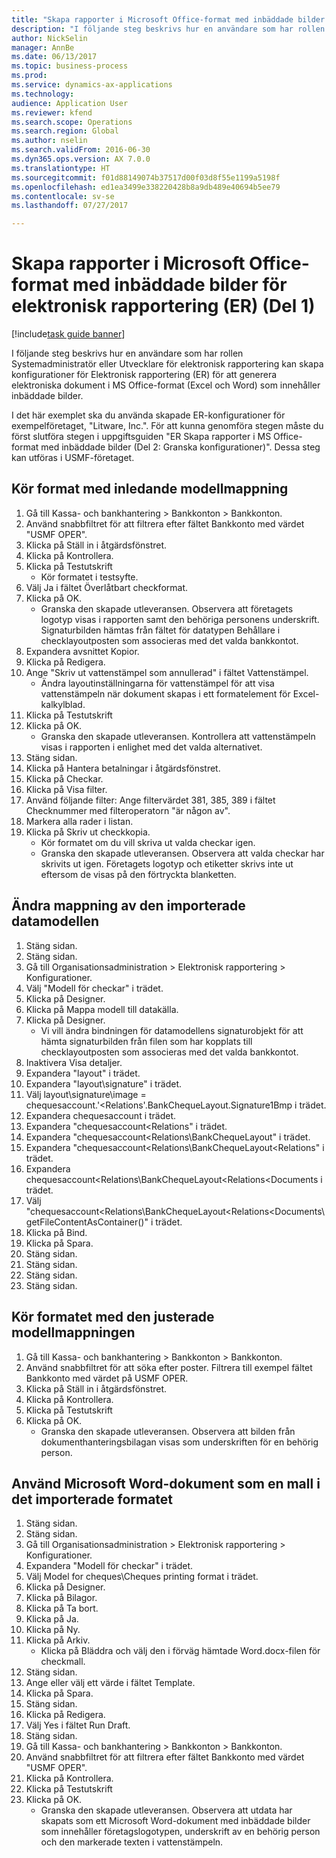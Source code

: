 ```yaml
--- 
title: "Skapa rapporter i Microsoft Office-format med inbäddade bilder för elektronisk rapportering (ER) (Del 1)"
description: "I följande steg beskrivs hur en användare som har rollen Systemadministratör eller Utvecklare för elektronisk rapportering kan skapa konfigurationer för Elektronisk rapportering (ER) för att generera elektroniska dokument i MS Office-format (Excel och Word) som innehåller inbäddade bilder."
author: NickSelin
manager: AnnBe
ms.date: 06/13/2017
ms.topic: business-process
ms.prod: 
ms.service: dynamics-ax-applications
ms.technology: 
audience: Application User
ms.reviewer: kfend
ms.search.scope: Operations
ms.search.region: Global
ms.author: nselin
ms.search.validFrom: 2016-06-30
ms.dyn365.ops.version: AX 7.0.0
ms.translationtype: HT
ms.sourcegitcommit: f01d88149074b37517d00f03d8f55e1199a5198f
ms.openlocfilehash: ed1ea3499e338220428b8a9db489e40694b5ee79
ms.contentlocale: sv-se
ms.lasthandoff: 07/27/2017

---
```

# <a name="make-reports-in-microsoft-office-formats-with-embedded-images-for-electronic-reporting-er--part-1"></a>Skapa rapporter i Microsoft Office-format med inbäddade bilder för elektronisk rapportering (ER) (Del 1) 

[!include[task guide banner](../../includes/task-guide-banner.md)]

I följande steg beskrivs hur en användare som har rollen Systemadministratör eller Utvecklare för elektronisk rapportering kan skapa konfigurationer för Elektronisk rapportering (ER) för att generera elektroniska dokument i MS Office-format (Excel och Word) som innehåller inbäddade bilder.

I det här exemplet ska du använda skapade ER-konfigurationer för exempelföretaget, "Litware, Inc.".  För att kunna genomföra stegen måste du först slutföra stegen i uppgiftsguiden "ER Skapa rapporter i MS Office-format med inbäddade bilder (Del 2: Granska konfigurationer)". Dessa steg kan utföras i USMF-företaget.


## <a name="run-format-with-initial-model-mapping"></a>Kör format med inledande modellmappning
1. Gå till Kassa- och bankhantering > Bankkonton > Bankkonton.
2. Använd snabbfiltret för att filtrera efter fältet Bankkonto med värdet "USMF OPER".
3. Klicka på Ställ in i åtgärdsfönstret.
4. Klicka på Kontrollera.
5. Klicka på Testutskrift
    * Kör formatet i testsyfte.  
6. Välj Ja i fältet Överlåtbart checkformat.
7. Klicka på OK.
    * Granska den skapade utleveransen. Observera att företagets logotyp visas i rapporten samt den behöriga personens underskrift. Signaturbilden hämtas från fältet för datatypen Behållare i checklayoutposten som associeras med det valda bankkontot.  
8. Expandera avsnittet Kopior.
9. Klicka på Redigera.
10. Ange "Skriv ut vattenstämpel som annullerad" i fältet Vattenstämpel.
    * Ändra layoutinställningarna för vattenstämpel för att visa vattenstämpeln när dokument skapas i ett formatelement för Excel-kalkylblad.  
11. Klicka på Testutskrift
12. Klicka på OK.
    * Granska den skapade utleveransen. Kontrollera att vattenstämpeln visas i rapporten i enlighet med det valda alternativet.  
13. Stäng sidan.
14. Klicka på Hantera betalningar i åtgärdsfönstret.
15. Klicka på Checkar.
16. Klicka på Visa filter.
17. Använd följande filter: Ange filtervärdet 381, 385, 389 i fältet Checknummer med filteroperatorn "är någon av".
18. Markera alla rader i listan.
19. Klicka på Skriv ut checkkopia.
    * Kör formatet om du vill skriva ut valda checkar igen.  
    * Granska den skapade utleveransen. Observera att valda checkar har skrivits ut igen. Företagets logotyp och etiketter skrivs inte ut eftersom de visas på den förtryckta blanketten.  

## <a name="modify-the-mapping-of-the-imported-data-model"></a>Ändra mappning av den importerade datamodellen
1. Stäng sidan.
2. Stäng sidan.
3. Gå till Organisationsadministration > Elektronisk rapportering > Konfigurationer.
4. Välj "Modell för checkar" i trädet.
5. Klicka på Designer.
6. Klicka på Mappa modell till datakälla.
7. Klicka på Designer.
    * Vi vill ändra bindningen för datamodellens signaturobjekt för att hämta signaturbilden från filen som har kopplats till checklayoutposten som associeras med det valda bankkontot.  
8. Inaktivera Visa detaljer.
9. Expandera "layout" i trädet.
10. Expandera "layout\signature" i trädet.
11. Välj layout\signature\image = chequesaccount.'<Relations'.BankChequeLayout.Signature1Bmp i trädet.
12. Expandera chequesaccount i trädet.
13. Expandera "chequesaccount\<Relations" i trädet.
14. Expandera "chequesaccount\<Relations\BankChequeLayout" i trädet.
15. Expandera "chequesaccount\<Relations\BankChequeLayout\<Relations" i trädet.
16. Expandera chequesaccount\<Relations\BankChequeLayout\<Relations\<Documents i trädet.
17. Välj "chequesaccount\<Relations\BankChequeLayout\<Relations\<Documents\getFileContentAsContainer()" i trädet.
18. Klicka på Bind.
19. Klicka på Spara.
20. Stäng sidan.
21. Stäng sidan.
22. Stäng sidan.
23. Stäng sidan.

## <a name="run-format-using-the-adjusted-model-mapping"></a>Kör formatet med den justerade modellmappningen
1. Gå till Kassa- och bankhantering > Bankkonton > Bankkonton.
2. Använd snabbfiltret för att söka efter poster. Filtrera till exempel fältet Bankkonto med värdet på USMF OPER.
3. Klicka på Ställ in i åtgärdsfönstret.
4. Klicka på Kontrollera.
5. Klicka på Testutskrift
6. Klicka på OK.
    * Granska den skapade utleveransen. Observera att bilden från dokumenthanteringsbilagan visas som underskriften för en behörig person.  

## <a name="use-ms-word-document-as-a-template-in-the-imported-format"></a>Använd Microsoft Word-dokument som en mall i det importerade formatet
1. Stäng sidan.
2. Stäng sidan.
3. Gå till Organisationsadministration > Elektronisk rapportering > Konfigurationer.
4. Expandera "Modell för checkar" i trädet.
5. Välj Model for cheques\Cheques printing format i trädet.
6. Klicka på Designer.
7. Klicka på Bilagor.
8. Klicka på Ta bort.
9. Klicka på Ja.
10. Klicka på Ny.
11. Klicka på Arkiv.
    * Klicka på Bläddra och välj den i förväg hämtade Word.docx-filen för checkmall.  
12. Stäng sidan.
13. Ange eller välj ett värde i fältet Template.
14. Klicka på Spara.
15. Stäng sidan.
16. Klicka på Redigera.
17. Välj Yes i fältet Run Draft.
18. Stäng sidan.
19. Gå till Kassa- och bankhantering > Bankkonton > Bankkonton.
20. Använd snabbfiltret för att filtrera efter fältet Bankkonto med värdet "USMF OPER".
21. Klicka på Kontrollera.
22. Klicka på Testutskrift
23. Klicka på OK.
    * Granska den skapade utleveransen. Observera att utdata har skapats som ett Microsoft Word-dokument med inbäddade bilder som innehåller företagslogotypen, underskrift av en behörig person och den markerade texten i vattenstämpeln.  


